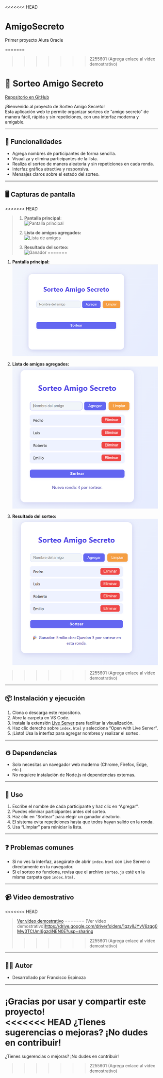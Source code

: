 <<<<<<< HEAD
# AmigoSecreto
Primer proyecto Alura Oracle

=======
>>>>>>> 2255601 (Agrega enlace al video demostrativo)
# 🎁 Sorteo Amigo Secreto

[Repositorio en GitHub](https://github.com/fespinozar86/AmigoSecreto)

¡Bienvenido al proyecto de Sorteo Amigo Secreto!  
Esta aplicación web te permite organizar sorteos de “amigo secreto” de manera fácil, rápida y sin repeticiones, con una interfaz moderna y amigable.

---

## 🚀 Funcionalidades

- Agrega nombres de participantes de forma sencilla.
- Visualiza y elimina participantes de la lista.
- Realiza el sorteo de manera aleatoria y sin repeticiones en cada ronda.
- Interfaz gráfica atractiva y responsiva.
- Mensajes claros sobre el estado del sorteo.

---

## 🖥️ Capturas de pantalla

<<<<<<< HEAD
> 1. **Pantalla principal:**  
>    ![Pantalla principal](ruta/a/tu/captura1.png)
>
> 2. **Lista de amigos agregados:**  
>    ![Lista de amigos](ruta/a/tu/captura2.png)
>
> 3. **Resultado del sorteo:**  
>    ![Ganador](ruta/a/tu/captura3.png)
=======
1. **Pantalla principal:**  
   ![Pantalla principal](img/1_Amigosecreto.png)

2. **Lista de amigos agregados:**  
   ![Lista de amigos](img/2_Amigosecreto.png)

3. **Resultado del sorteo:**  
   ![Ganador](img/3_Amigosecreto.png)
>>>>>>> 2255601 (Agrega enlace al video demostrativo)

---

## 📦 Instalación y ejecución

1. Clona o descarga este repositorio.
2. Abre la carpeta en VS Code.
3. Instala la extensión [Live Server](https://marketplace.visualstudio.com/items?itemName=ritwickdey.LiveServer) para facilitar la visualización.
4. Haz clic derecho sobre `index.html` y selecciona “Open with Live Server”.
5. ¡Listo! Usa la interfaz para agregar nombres y realizar el sorteo.

---

## ⚙️ Dependencias

- Solo necesitas un navegador web moderno (Chrome, Firefox, Edge, etc.).
- No requiere instalación de Node.js ni dependencias externas.

---

## 📝 Uso

1. Escribe el nombre de cada participante y haz clic en “Agregar”.
2. Puedes eliminar participantes antes del sorteo.
3. Haz clic en “Sortear” para elegir un ganador aleatorio.
4. El sistema evita repeticiones hasta que todos hayan salido en la ronda.
5. Usa “Limpiar” para reiniciar la lista.

---

## ❓ Problemas comunes

- Si no ves la interfaz, asegúrate de abrir `index.html` con Live Server o directamente en tu navegador.
- Si el sorteo no funciona, revisa que el archivo `sorteo.js` esté en la misma carpeta que `index.html`.

---

## 📹 Video demostrativo

<<<<<<< HEAD
> [Ver video demostrativo](enlace-a-tu-video)
=======
> [Ver video demostrativo]https://drive.google.com/drive/folders/1qzyIlJYvV6zqg0Mw3TCUml6gzdiNEN0E?usp=sharing
>>>>>>> 2255601 (Agrega enlace al video demostrativo)

---

## 👨‍💻 Autor

- Desarrollado por Francisco Espinoza

---

¡Gracias por usar y compartir este proyecto!  
<<<<<<< HEAD
¿Tienes sugerencias o mejoras? ¡No dudes en contribuir!
=======
¿Tienes sugerencias o mejoras? ¡No dudes en contribuir!
>>>>>>> 2255601 (Agrega enlace al video demostrativo)
